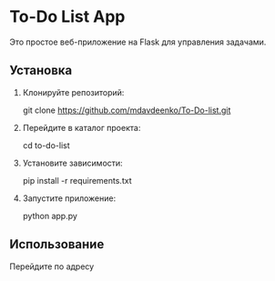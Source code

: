 # To-Do List App

Это простое веб-приложение на Flask для управления задачами.

## Установка

1. Клонируйте репозиторий:

   git clone https://github.com/mdavdeenko/To-Do-list.git

2. Перейдите в каталог проекта:

    cd to-do-list


3. Установите зависимости:

   pip install -r requirements.txt


4. Запустите приложение:

    python app.py


## Использование

Перейдите по адресу